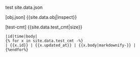 

test site.data.json

[obj.json]
{{site.data.obj|inspect}}

[test-cmt]
{{site.data.test_cmt|size}}


```
|id|time|body| 
{% for x in site.data.test_cmt -%}
| {{x.id}} | {{x.updated_at}} | {{x.body|markdownify-}} | 
{%endfor%}
```
